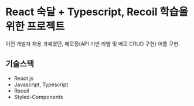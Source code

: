 # React 숙달 + Typescript, Recoil 학습을 위한 프로젝트

이전 개발자 채용 과제였던, 메모장(API 기반 라벨 및 메모 CRUD 구현) 어플 구현.


## 기술스택
- React.js
- Javascript, Typescript
- Recoil
- Styled-Components
